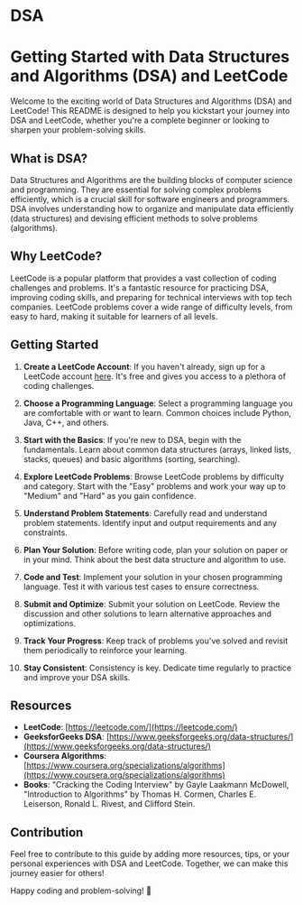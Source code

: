 # DSA

# Getting Started with Data Structures and Algorithms (DSA) and LeetCode

Welcome to the exciting world of Data Structures and Algorithms (DSA) and LeetCode! This README is designed to help you kickstart your journey into DSA and LeetCode, whether you're a complete beginner or looking to sharpen your problem-solving skills.

## What is DSA?

Data Structures and Algorithms are the building blocks of computer science and programming. They are essential for solving complex problems efficiently, which is a crucial skill for software engineers and programmers. DSA involves understanding how to organize and manipulate data efficiently (data structures) and devising efficient methods to solve problems (algorithms).

## Why LeetCode?

LeetCode is a popular platform that provides a vast collection of coding challenges and problems. It's a fantastic resource for practicing DSA, improving coding skills, and preparing for technical interviews with top tech companies. LeetCode problems cover a wide range of difficulty levels, from easy to hard, making it suitable for learners of all levels.

## Getting Started

1. **Create a LeetCode Account**: If you haven't already, sign up for a LeetCode account [here](https://leetcode.com/). It's free and gives you access to a plethora of coding challenges.

2. **Choose a Programming Language**: Select a programming language you are comfortable with or want to learn. Common choices include Python, Java, C++, and others.

3. **Start with the Basics**: If you're new to DSA, begin with the fundamentals. Learn about common data structures (arrays, linked lists, stacks, queues) and basic algorithms (sorting, searching).

4. **Explore LeetCode Problems**: Browse LeetCode problems by difficulty and category. Start with the "Easy" problems and work your way up to "Medium" and "Hard" as you gain confidence.

5. **Understand Problem Statements**: Carefully read and understand problem statements. Identify input and output requirements and any constraints.

6. **Plan Your Solution**: Before writing code, plan your solution on paper or in your mind. Think about the best data structure and algorithm to use.

7. **Code and Test**: Implement your solution in your chosen programming language. Test it with various test cases to ensure correctness.

8. **Submit and Optimize**: Submit your solution on LeetCode. Review the discussion and other solutions to learn alternative approaches and optimizations.

9. **Track Your Progress**: Keep track of problems you've solved and revisit them periodically to reinforce your learning.

10. **Stay Consistent**: Consistency is key. Dedicate time regularly to practice and improve your DSA skills.

## Resources

- **LeetCode**: [https://leetcode.com/](https://leetcode.com/)
- **GeeksforGeeks DSA**: [https://www.geeksforgeeks.org/data-structures/](https://www.geeksforgeeks.org/data-structures/)
- **Coursera Algorithms**: [https://www.coursera.org/specializations/algorithms](https://www.coursera.org/specializations/algorithms)
- **Books**: "Cracking the Coding Interview" by Gayle Laakmann McDowell, "Introduction to Algorithms" by Thomas H. Cormen, Charles E. Leiserson, Ronald L. Rivest, and Clifford Stein.

## Contribution

Feel free to contribute to this guide by adding more resources, tips, or your personal experiences with DSA and LeetCode. Together, we can make this journey easier for others!

Happy coding and problem-solving! 🚀
